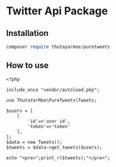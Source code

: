 # Twitter Api Package

## Installation

```ruby
composer require thutayarmoe/puretweets
```

## How to use

```
<?php

include_once "vendor/autoload.php";

use ThutaYarMoe\PureTweets\Tweets;

$users = [
    [
        'id'=>'user id',
        'token'=>'token'
    ],
];
$data = new Tweets();
$tweets = $data->get_tweets($users);

echo "<pre>";print_r($tweets);"</pre>";
```
